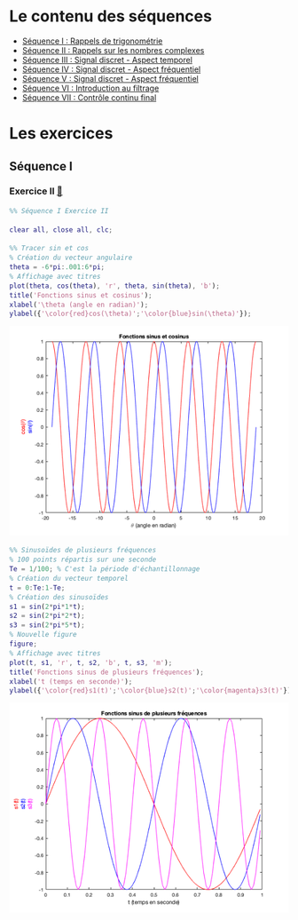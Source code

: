 # Le contenu des séquences
* [Séquence I : Rappels de trigonométrie](https://www.overleaf.com/read/jfxsrwgpqfhm)
* [Séquence II : Rappels sur les nombres complexes](https://www.overleaf.com/read/pddpsqkxtmdk)
* [Séquence III : Signal discret - Aspect temporel](https://www.overleaf.com/read/tyxqvmxvvfwc)
* [Séquence IV : Signal discret - Aspect fréquentiel](https://www.overleaf.com/read/gyybtqwvbtjs)
* [Séquence V : Signal discret - Aspect fréquentiel](https://www.overleaf.com/read/bdnnpcnstbpg)
* [Séquence VI : Introduction au filtrage](https://www.overleaf.com/read/kbhysrdhjjzw)
* [Séquence VII : Contrôle continu final](https://www.overleaf.com/read/xhctcfpcgcqb)

# Les exercices

## Séquence I 
### Exercice II [:open_file_folder:](/S1E2.pdf)
```Matlab
%% Séquence I Exercice II

clear all, close all, clc;

%% Tracer sin et cos
% Création du vecteur angulaire
theta = -6*pi:.001:6*pi;
% Affichage avec titres
plot(theta, cos(theta), 'r', theta, sin(theta), 'b');
title('Fonctions sinus et cosinus');
xlabel('\theta (angle en radian)');
ylabel({'\color{red}cos(\theta)';'\color{blue}sin(\theta)'});
```
![image 1](/S1E2_image1.png "Logo Title Text 1")

```Matlab
%% Sinusoïdes de plusieurs fréquences
% 100 points répartis sur une seconde
Te = 1/100; % C'est la période d'échantillonnage
% Création du vecteur temporel
t = 0:Te:1-Te;
% Création des sinusoïdes
s1 = sin(2*pi*1*t);
s2 = sin(2*pi*2*t);
s3 = sin(2*pi*5*t);
% Nouvelle figure
figure;
% Affichage avec titres
plot(t, s1, 'r', t, s2, 'b', t, s3, 'm');
title('Fonctions sinus de plusieurs fréquences');
xlabel('t (temps en seconde)');
ylabel({'\color{red}s1(t)';'\color{blue}s2(t)';'\color{magenta}s3(t)'});
```
![image 2](/S1E2_image2.png "Logo Title Text 1")
